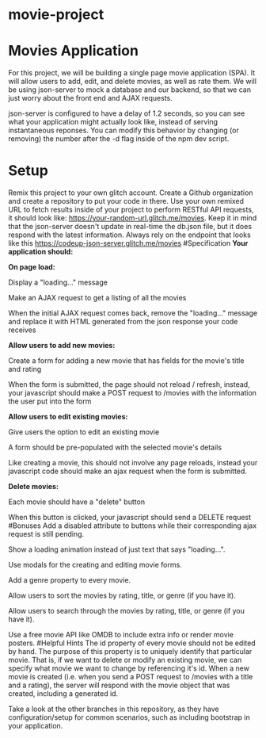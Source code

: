 # movie-project
# Movies Application
For this project, we will be building a single page movie application (SPA). It will allow users to add, edit, and delete movies, as well as rate them. We will be using json-server to mock a database and our backend, so that we can just worry about the front end and AJAX requests.

json-server is configured to have a delay of 1.2 seconds, so you can see what your application might actually look like, instead of serving instantaneous reponses. You can modify this behavior by changing (or removing) the number after the -d flag inside of the npm dev script.

# Setup
Remix this project to your own glitch account.
Create a Github organization and create a repository to put your code in there.
Use your own remixed URL to fetch results inside of your project to perform RESTful API requests, it should look like: https://your-random-url.glitch.me/movies.
Keep it in mind that the json-server doesn't update in real-time the db.json file, but it does respond with the latest information. Always rely on the endpoint that looks like this https://codeup-json-server.glitch.me/movies
#Specification
****Your application should:****

**On page load:**

Display a "loading..." message

Make an AJAX request to get a listing of all the movies

When the initial AJAX request comes back, remove the "loading..." message and replace it with HTML generated from the json response your code receives

**Allow users to add new movies:**

Create a form for adding a new movie that has fields for the movie's title and rating

When the form is submitted, the page should not reload / refresh, instead, your javascript should make a POST request to /movies with the information the user put into the form

**Allow users to edit existing movies:**

Give users the option to edit an existing movie

A form should be pre-populated with the selected movie's details

Like creating a movie, this should not involve any page reloads, instead your javascript code should make an ajax request when the form is submitted.

**Delete movies:**

Each movie should have a "delete" button

When this button is clicked, your javascript should send a DELETE request
#Bonuses
Add a disabled attribute to buttons while their corresponding ajax request is still pending.

Show a loading animation instead of just text that says "loading...".

Use modals for the creating and editing movie forms.

Add a genre property to every movie.

Allow users to sort the movies by rating, title, or genre (if you have it).

Allow users to search through the movies by rating, title, or genre (if you have it).

Use a free movie API like OMDB to include extra info or render movie posters.
#Helpful Hints
The id property of every movie should not be edited by hand. The purpose of this property is to uniquely identify that particular movie. That is, if we want to delete or modify an existing movie, we can specify what movie we want to change by referencing it's id. When a new movie is created (i.e. when you send a POST request to /movies with a title and a rating), the server will respond with the movie object that was created, including a generated id.

Take a look at the other branches in this repository, as they have configuration/setup for common scenarios, such as including bootstrap in your application.